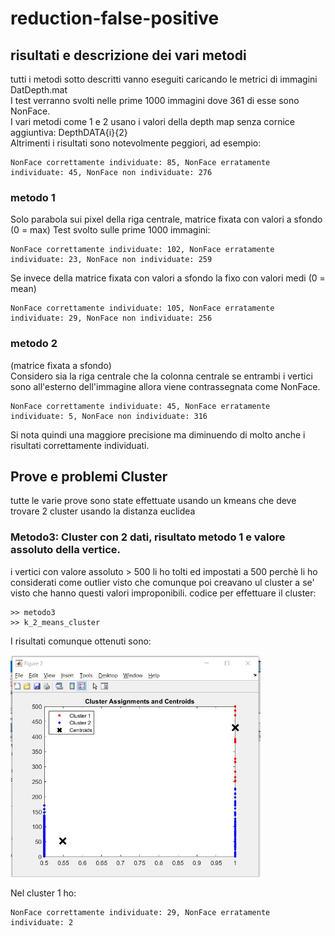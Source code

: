 # reduction-false-positive
## risultati e descrizione dei vari metodi
tutti i metodi sotto descritti vanno eseguiti caricando le metrici di immagini DatDepth.mat \
I test verranno svolti nelle prime 1000 immagini dove 361 di esse sono NonFace.  \
I vari metodi come 1 e 2 usano i valori della depth map senza cornice aggiuntiva: DepthDATA{i}{2} \
Altrimenti i risultati sono notevolmente peggiori, ad esempio: 

    NonFace correttamente individuate: 85, NonFace erratamente individuate: 45, NonFace non individuate: 276
### metodo 1
Solo parabola sui pixel della riga centrale, matrice fixata con valori a sfondo (0 = max)
Test svolto sulle prime 1000 immagini: 

    NonFace correttamente individuate: 102, NonFace erratamente individuate: 23, NonFace non individuate: 259

Se invece della matrice fixata con valori a sfondo la fixo con valori medi (0 = mean)

    NonFace correttamente individuate: 105, NonFace erratamente individuate: 29, NonFace non individuate: 256
### metodo 2
(matrice fixata a sfondo) \
Considero sia la riga centrale che la colonna centrale se entrambi i vertici sono all'esterno dell'immagine allora viene contrassegnata come NonFace.

    NonFace correttamente individuate: 45, NonFace erratamente individuate: 5, NonFace non individuate: 316

Si nota quindi una maggiore precisione ma diminuendo di molto anche i risultati correttamente individuati.

## Prove e problemi Cluster
tutte le varie prove sono state effettuate usando un kmeans che deve trovare 2 cluster usando la distanza euclidea
### Metodo3: Cluster con 2 dati, risultato metodo 1 e valore assoluto della vertice.
i vertici con valore assoluto > 500 li ho tolti ed impostati a 500 perchè li ho considerati come outlier visto che comunque poi creavano ul cluster a se' visto che hanno questi valori improponibili.
codice per effettuare il cluster: 
    
    >> metodo3
    >> k_2_means_cluster

I risultati comunque ottenuti sono: 

<img src="images/k1.jpg" alt="drawing" width="400"/>

Nel cluster 1 ho: 

    NonFace correttamente individuate: 29, NonFace erratamente individuate: 2

